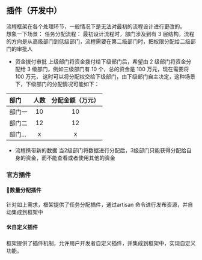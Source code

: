 ## 插件（开发中）

流程框架在各个处理环节，一般情况下是无法对最初的流程设计进行更改的。  
想象一下场景：
任务分配流程：
最初设计流程时，部门涉及到有 3 层结构，流程的方向是从高级部门到低级部门，流程需要在第二级部门时，把权限分配给二级部门的审批人

- 资金拨付审批
  上级部门将资金拨付给下级部门后，希望由 2 级部门将资金分配给 3 级部门，例如三级部门有 10 个，总的资金是 100 万元，现在需要将 100 万元，
这时可以将分配权交给下级部门，由下级部门自主决定，这种场景下，下级部门的分配情况可能如下：


| 部门    | 人数 | 分配金额（万元） |
| :------ | :--: | :--------------: |
| 部门一  |  10  |        10        |
| 部门二  |  12  |        12        |
| 部门... |  x   |        x         |

- 流程携带新的数据
  当2级部门将数据进行分配后，3级部门只能获得分配给自身的资金，而不能查看或者使用其他的资金

### 官方插件

#### 🦁数量分配插件

针对如上需求，框架提供了任务分配插件，通过artisan 命令进行发布资源，并自动集成到框架中


#### 🛠自定义插件

框架提供了插件机制，允许用户开发者自定义插件，并集成到框架中，实现自定义功能。